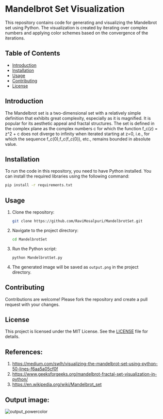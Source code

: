 # Mandelbrot Set Visualization

This repository contains code for generating and visualizing the Mandelbrot set using Python. The visualization is created by iterating over complex numbers and applying color schemes based on the convergence of the iterations.

## Table of Contents
- [Introduction](#introduction)
- [Installation](#installation)
- [Usage](#usage)
- [Contributing](#contributing)
- [License](#license)

## Introduction
The Mandelbrot set is a two-dimensional set with a relatively simple definition that exhibits great complexity, especially as it is magnified. It is popular for its aesthetic appeal and fractal structures. The set is defined in the complex plane as the complex numbers c for which the function f_c(z) = z^2 + c does not diverge to infinity when iterated starting at z=0, i.e., for which the sequence f_c(0),f_c(f_c(0)), etc., remains bounded in absolute value.

## Installation
To run the code in this repository, you need to have Python installed. You can install the required libraries using the following command:

```bash
pip install -r requirements.txt
```

## Usage
1. Clone the repository:
    ```bash
    git clone https://github.com/RaviMosalpuri/MandelbrotSet.git
    ```
2. Navigate to the project directory:
    ```bash
    cd MandelbrotSet
    ```
3. Run the Python script:
    ```bash
    python MandelbrotSet.py
    ```
4. The generated image will be saved as `output.png` in the project directory.

## Contributing
Contributions are welcome! Please fork the repository and create a pull request with your changes.

## License
This project is licensed under the MIT License. See the [LICENSE](LICENSE) file for details.

## References:
1. https://medium.com/swlh/visualizing-the-mandelbrot-set-using-python-50-lines-f6aa5a05cf0f
2. https://www.geeksforgeeks.org/mandelbrot-fractal-set-visualization-in-python/
3. https://en.wikipedia.org/wiki/Mandelbrot_set

## Output image:
![output_powercolor](https://github.com/user-attachments/assets/f159f056-ac02-441c-8c03-3c207785947e)
